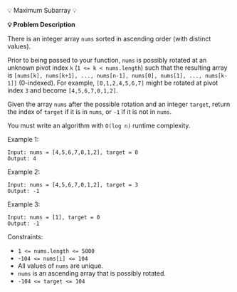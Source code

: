 💡 Maximum Subarray 💡

**💡 Problem Description**

There is an integer array `nums` sorted in ascending order (with distinct values).

Prior to being passed to your function, `nums` is possibly rotated at an unknown pivot index `k` (`1 <= k < nums.length`) such that the resulting array is `[nums[k], nums[k+1], ..., nums[n-1], nums[0], nums[1], ..., nums[k-1]]` (0-indexed). For example, `[0,1,2,4,5,6,7]` might be rotated at pivot index `3` and become `[4,5,6,7,0,1,2]`.

Given the array `nums` after the possible rotation and an integer `target`, return the index of `target` if it is in `nums`, or `-1` if it is not in `nums`.

You must write an algorithm with `O(log n)` runtime complexity.

 

Example 1:

    Input: nums = [4,5,6,7,0,1,2], target = 0
    Output: 4

Example 2:

    Input: nums = [4,5,6,7,0,1,2], target = 3
    Output: -1

Example 3:

    Input: nums = [1], target = 0
    Output: -1

 

Constraints:

- `1 <= nums.length <= 5000`
- -`104 <= nums[i] <= 104`
- All values of `nums` are unique.
- `nums` is an ascending array that is possibly rotated.
- `-104 <= target <= 104`

